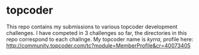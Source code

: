 topcoder
========
This repo contains my submissions to various topcoder development challenges.  I have competed in 3 challenges so far, the directories in this repo correspond to each challnge.  My topcoder name is *kyrra*, profile here: http://community.topcoder.com/tc?module=MemberProfile&cr=40073405